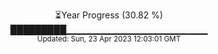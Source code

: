 <p align="center">
⏳Year Progress (30.82 %) <br>
█████████▁▁▁▁▁▁▁▁▁▁▁▁▁▁▁▁▁▁▁▁▁ <br>
<sub>Updated: Sun, 23 Apr 2023 12:03:01 GMT</sub>
</p>

